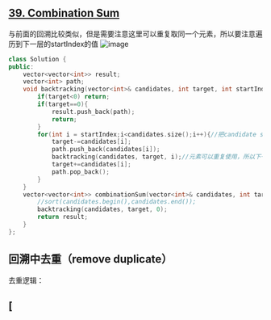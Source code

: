 ## [39. Combination Sum](https://leetcode.cn/problems/combination-sum/description/)
与前面的回溯比较类似，但是需要注意这里可以重复取同一个元素，所以要注意遍历到下一层的startIndex的值
![image](https://github.com/YunfanLing/YunfanLing.github.io/assets/102476857/d4c4bee6-3098-4503-8721-598d85f81317)
```CPP
class Solution {
public:
    vector<vector<int>> result;
    vector<int> path;
    void backtracking(vector<int>& candidates, int target, int startIndex){
        if(target<0) return;
        if(target==0){
            result.push_back(path);
            return;
        }
        for(int i = startIndex;i<candidates.size();i++){//把candidate sort之后就可以剪枝了
            target-=candidates[i];
            path.push_back(candidates[i]);
            backtracking(candidates, target, i);//元素可以重复使用，所以下一层传入的为i，和单纯的组合问题不同
            target+=candidates[i];
            path.pop_back();
        }
    }
    vector<vector<int>> combinationSum(vector<int>& candidates, int target) {
        //sort(candidates.begin(),candidates.end());
        backtracking(candidates, target, 0);
        return result;
    }
};
```

## 回溯中去重（remove duplicate）
去重逻辑：
## [
